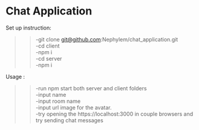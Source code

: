 # Chat Application 

Set up instruction: 

>>-git clone git@github.com:Nephylem/chat_application.git<br>
>>-cd client <br>
>>-npm i <br>
>>-cd server  <br> 
>>-npm i <br> 

Usage : <br> 
>>-run npm start both server and client folders <br> 
>>-input name <br> 
>>-input room name <br> 
>>-input url image for the avatar.  <br> 
>>-try opening the https://localhost:3000 in couple browsers and try sending chat messages <br> 




